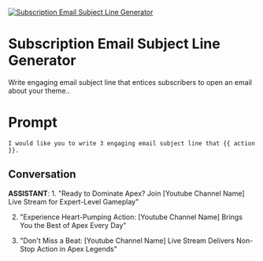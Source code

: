 
[![Subscription Email Subject Line Generator](https://flow-prompt-covers.s3.us-west-1.amazonaws.com/icon/futuristic/futu_2.png)]()
# Subscription Email Subject Line Generator 
Write engaging email subject line that entices subscribers to open an email about your theme..



# Prompt

```
I would like you to write 3 engaging email subject line that {{ action }}.

```

## Conversation

**ASSISTANT**: 1. "Ready to Dominate Apex? Join [Youtube Channel Name] Live Stream for Expert-Level Gameplay"

2. "Experience Heart-Pumping Action: [Youtube Channel Name] Brings You the Best of Apex Every Day"

3. "Don't Miss a Beat: [Youtube Channel Name] Live Stream Delivers Non-Stop Action in Apex Legends"


